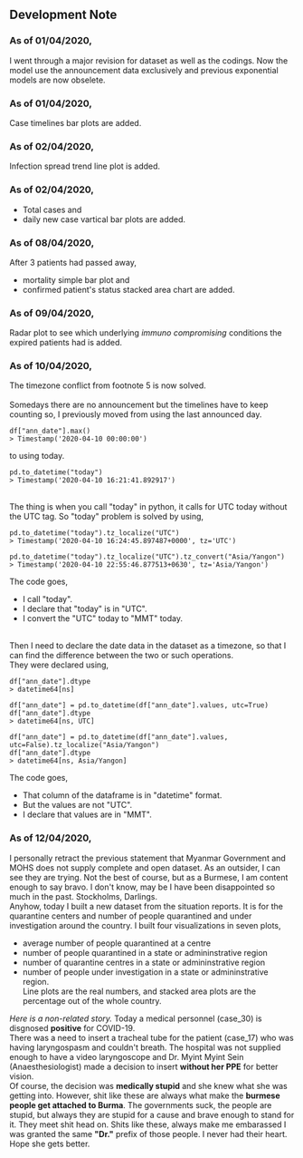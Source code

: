  ## Development Note
 
 ### As of 01/04/2020,  
 I went through a major revision for dataset as well as the codings. Now the model use the announcement data exclusively and previous exponential models are now obselete.
 
 ### As of 01/04/2020,  
 Case timelines bar plots are added.
 
 ### As of 02/04/2020,  
 Infection spread trend line plot is added.

 ### As of 02/04/2020,  
 - Total cases and 
 - daily new case vartical bar plots are added.
 
 ### As of 08/04/2020,  
 After 3 patients had passed away, 
 - mortality simple bar plot and 
 - confirmed patient's status stacked area chart are added.

 ### As of 09/04/2020,  
 Radar plot to see which underlying _immuno compromising_ conditions the expired patients had is added.
 
 ### As of 10/04/2020,  
 The timezone conflict from footnote 5 is now solved.  
    <br>
 Somedays there are no announcement but the timelines have to keep counting so, I previously moved from using the last announced day. 
 
 ~~~~ 
df["ann_date"].max() 
 > Timestamp('2020-04-10 00:00:00')
 ~~~~ 
 
 to using today. 
 
 ~~~~ 
 pd.to_datetime("today") 
 > Timestamp('2020-04-10 16:21:41.892917')
 ~~~~ 
 
  <br>
 The thing is when you call "today" in python, it calls for UTC today without the UTC tag.
 So "today" problem is solved by using, 
   
 ~~~~
 pd.to_datetime("today").tz_localize("UTC")
 > Timestamp('2020-04-10 16:24:45.897487+0000', tz='UTC')
 
 pd.to_datetime("today").tz_localize("UTC").tz_convert("Asia/Yangon")
 > Timestamp('2020-04-10 22:55:46.877513+0630', tz='Asia/Yangon')
~~~~

 The code goes,   
 - I call "today".
 - I declare that "today" is in "UTC".
 - I convert the "UTC" today to "MMT" today.
  <br>
 Then I need to declare the date data in the dataset as a timezone, so that I can find the difference between the two or such operations.
  <br>
 They were declared using, 
   
 ~~~~
 df["ann_date"].dtype
 > datetime64[ns]
 
 df["ann_date"] = pd.to_datetime(df["ann_date"].values, utc=True)
 df["ann_date"].dtype
 > datetime64[ns, UTC]
 
 df["ann_date"] = pd.to_datetime(df["ann_date"].values, utc=False).tz_localize("Asia/Yangon")
 df["ann_date"].dtype
 > datetime64[ns, Asia/Yangon]
 ~~~~
   
 The code goes,   
 - That column of the dataframe is in "datetime" format.
 - But the values are not "UTC".
 - I declare that values are in "MMT".
 
 ### As of 12/04/2020,  
 I personally retract the previous statement that Myanmar Government and MOHS does not supply complete and open dataset. As an outsider, I can see they are trying. Not the best of course, but as a Burmese, I am content enough to say bravo. I don't know, may be I have been disappointed so much in the past. Stockholms, Darlings.   
 Anyhow, today I built a new dataset from the situation reports. It is for the quarantine centers and number of people quarantined and under investigation around the country. I built four visualizations in seven plots,
 - average number of people quarantined at a centre
 - number of people quarantined in a state or admininstrative region
 - number of quarantine centres in a state or admininstrative region
 - number of people under investigation in a state or admininstrative region.  
 Line plots are the real numbers, and stacked area plots are the percentage out of the whole country. 
   
 _Here is a non-related story._
 Today a medical personnel (case_30) is disgnosed __positive__ for COVID-19.   
 There was a need to insert a tracheal tube for the patient (case_17) who was having laryngospasm and couldn't breath. The hospital was not supplied enough to have a video laryngoscope and Dr. Myint Myint Sein (Anaesthesiologist) made a decision to insert __without her PPE__ for better vision.   
 Of course, the decision was __medically stupid__ and she knew what she was getting into. However, shit like these are always what make the __burmese people get attached to Burma__. The governments suck, the people are stupid, but always they are stupid for a cause and brave enough to stand for it. They meet shit head on. Shits like these, always make me embarassed I was granted the same __"Dr."__ prefix of those people. I never had their heart.   
 Hope she gets better. 
